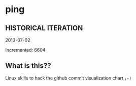 # ping

## HISTORICAL ITERATION
2013-07-02

Incremented: 6604

## What is this?? 
Linux skills to hack the github commit visualization chart `;-)`
